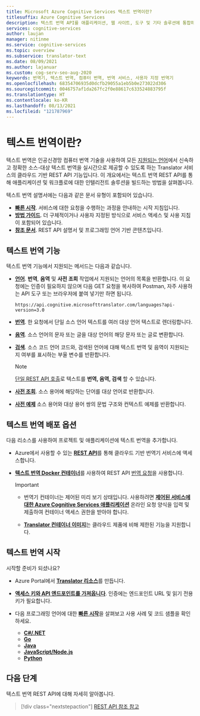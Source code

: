 ```yaml
---
title: Microsoft Azure Cognitive Services 텍스트 번역이란?
titlesuffix: Azure Cognitive Services
description: 텍스트 번역 API를 애플리케이션, 웹 사이트, 도구 및 기타 솔루션에 통합하여 다국어 사용자 환경을 제공합니다.
services: cognitive-services
author: laujan
manager: nitinme
ms.service: cognitive-services
ms.topic: overview
ms.subservice: translator-text
ms.date: 08/09/2021
ms.author: lajanuar
ms.custom: cog-serv-seo-aug-2020
keywords: 번역기, 텍스트 번역, 컴퓨터 번역, 번역 서비스, 사용자 지정 번역기
ms.openlocfilehash: 68354706935d0dcfb29055a1eb5b0e273022d306
ms.sourcegitcommit: 0046757af1da267fc2f0e88617c633524883795f
ms.translationtype: HT
ms.contentlocale: ko-KR
ms.lasthandoff: 08/13/2021
ms.locfileid: "121787969"
---
```

# <a name="what-is-text-translation"></a>텍스트 번역이란?

 텍스트 번역은 인공신경망 컴퓨터 번역 기술을 사용하여 모든 [지원되는 언어](language-support.md)에서 신속하고 정확한 소스-대상 텍스트 번역을 실시간으로 제공할 수 있도록 하는 Translator 서비스의 클라우드 기반 REST API 기능입니다. 이 개요에서는 텍스트 번역 REST API를 통해 애플리케이션 및 워크플로에 대한 인텔리전트 솔루션을 빌드하는 방법을 살펴봅니다.

텍스트 번역 설명서에는 다음과 같은 문서 유형이 포함되어 있습니다.

* [**빠른 시작**](quickstart-translator.md). 서비스에 대한 요청을 수행하는 과정을 안내하는 시작 지침입니다.
* [**방법 가이드**](translator-how-to-signup.md). 더 구체적이거나 사용자 지정된 방식으로 서비스 액세스 및 사용 지침이 포함되어 있습니다.
* [**참조 문서**](reference/v3-0-reference.md). REST API 설명서 및 프로그래밍 언어 기반 콘텐츠입니다.

## <a name="text-translation-features"></a>텍스트 번역 기능

 텍스트 번역 기능에서 지원되는 메서드는 다음과 같습니다.

* [**언어**](reference/v3-0-languages.md). **번역**, **음역** 및 **사전 조회** 작업에서 지원되는 언어의 목록을 반환합니다. 이 요청에는 인증이 필요하지 않으며 다음 GET 요청을 복사하여 Postman, 자주 사용하는 API 도구 또는 브라우저에 붙여 넣기만 하면 됩니다.

    ```http
    https://api.cognitive.microsofttranslator.com/languages?api-version=3.0
    ```

* [**번역**](reference/v3-0-translate.md#translate-to-multiple-languages). 한 요청에서 단일 소스 언어 텍스트를 여러 대상 언어 텍스트로 렌더링합니다.

* [**음역**](reference/v3-0-transliterate.md). 소스 언어의 문자 또는 글을 대상 언어의 해당 문자 또는 글로 변환합니다.

* [**검색**](reference/v3-0-detect.md). 소스 코드 언어 코드와, 검색된 언어에 대해 텍스트 번역 및 음역이 지원되는지 여부를 표시하는 부울 변수를 반환합니다.

    > [!NOTE]
    > [단일 REST API 호출](reference/v3-0-translate.md#translate-a-single-input-with-language-autodetection)로 텍스트를 **번역, 음역, 검색** 할 수 있습니다.

* [**사전 조회**](reference/v3-0-dictionary-lookup.md). 소스 용어에 해당하는 단어를 대상 언어로 반환합니다.
* [**사전 예제**](reference/v3-0-dictionary-examples.md) 소스 용어와 대상 용어 쌍의 문법 구조와 컨텍스트 예제를 반환합니다.

## <a name="text-translation-deployment-options"></a>텍스트 번역 배포 옵션

다음 리소스를 사용하여 프로젝트 및 애플리케이션에 텍스트 번역을 추가합니다.

* Azure에서 사용할 수 있는 [**REST API**](reference/rest-api-guide.md)를 통해 클라우드 기반 번역기 서비스에 액세스합니다.

* [**텍스트 번역 Docker 컨테이너**](containers/translator-how-to-install-container.md)를 사용하여 REST API [번역 요청](containers/translator-container-supported-parameters.md)을 사용합니다.

    > [!IMPORTANT]
    >
    > * 번역기 컨테이너는 제어된 미리 보기 상태입니다. 사용하려면 [**제어된 서비스에 대한 Azure Cognitive Services 애플리케이션**](https://aka.ms/csgate-translator) 온라인 요청 양식을 입력 및 제출하여 컨테이너 액세스 권한을 받아야 합니다.
    >
    > * [**Translator 컨테이너 이미지**](https://hub.docker.com/_/microsoft-azure-cognitive-services-translator-text-translation)는 클라우드 제품에 비해 제한된 기능을 지원합니다.
    >

## <a name="get-started-with-text-translation"></a>텍스트 번역 시작

시작할 준비가 되셨나요?

* Azure Portal에서 [**Translator 리소스**](translator-how-to-signup.md "Azure Portal로 이동합니다.")를 만듭니다.

* [**액세스 키와 API 엔드포인트를 가져옵니다**](translator-how-to-signup.md#authentication-keys-and-endpoint-url). 인증에는 엔드포인트 URL 및 읽기 전용 키가 필요합니다.

* 다음 프로그래밍 언어에 대한 [**빠른 시작**](quickstart-translator.md "REST 및 선호하는 프로그래밍 언어를 통해 번역기를 사용하는 방법을 알아봅니다.")을 살펴보고 사용 사례 및 코드 샘플을 확인하세요. 
  * [**C#/.NET**](quickstart-translator.md?tabs=csharp)
  * [**Go**](quickstart-translator.md?tabs=go)
  * [**Java**](quickstart-translator.md?tabs=java)
  * [**JavaScript/Node.js**](quickstart-translator.md?tabs=nodejs)
  * [**Python**](quickstart-translator.md?tabs=python)

## <a name="next-steps"></a>다음 단계

텍스트 번역 REST API에 대해 자세히 알아봅니다.

> [!div class="nextstepaction"]
> [REST API 참조 참고](./reference/v3-0-reference.md)
